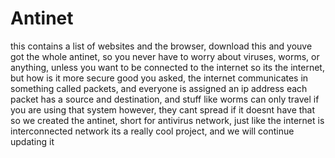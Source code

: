 # Antinet
this contains a list of websites and the browser, download this and youve got the whole antinet, so you never have to worry about viruses, worms, or anything, unless you want to be connected to the internet
so its the internet, but how is it more secure
good you asked, the internet communicates in something called packets, and everyone is assigned an ip address
each packet has a source and destination, and stuff like worms can only travel if you are using that system
however, they cant spread if it doesnt have that
so we created the antinet, short for antivirus network, just like the internet is interconnected network
its a really cool project, and we will continue updating it

